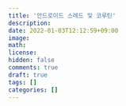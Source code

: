 ```yaml
---
title: '안드로이드 스레드 및 코루틴'
description:
date: 2022-01-03T12:12:59+09:00
image:
math:
license:
hidden: false
comments: true
draft: true
tags: []
categories: []
---
```

